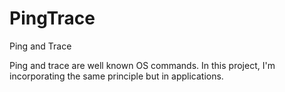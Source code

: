 # PingTrace
Ping and Trace

Ping and trace are well known OS commands.  In this project, I'm incorporating the same principle but in applications.
